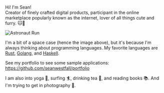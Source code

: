 Hi! I'm Sean!  
Creator of finely crafted digital products, participant in the online marketplace popularly known as the internet, lover of all things cute and furry. 🐱🐶   
  
![Astronaut Run](https://media0.giphy.com/media/10PHJGDj0oNna0/giphy.gif?cid=ecf05e47c3l5ffarczz86x7bmplvgigjerjbbz60ov2vlaka&rid=giphy.gif)  
  
I'm a bit of a space case (hence the image above), but it's because I'm always thinking about programming languages. My favorite languages are [Rust](https://www.rust-lang.org/), [Golang](https://golang.org), and [Haskell](https://www.haskell.org/).  

See my portfolio to see some sample applications: https://github.com/seanwestfall/portfolio  
  
I am also into yoga 🧘, surfing 🏄, drinking tea 🍵, and reading books 📚. And I'm trying to get in photography 📸.  
  
  
<!--
**seanwestfall/seanwestfall** is a ✨ _special_ ✨ repository because its `README.md` (this file) appears on your GitHub profile.

Here are some ideas to get you started:

- 🔭 I’m currently working on ...
- 🌱 I’m currently learning ...
- 👯 I’m looking to collaborate on ...
- 🤔 I’m looking for help with ...
- 💬 Ask me about ...
- 📫 How to reach me: ...
- 😄 Pronouns: ...
- ⚡ Fun fact: ...
-->

